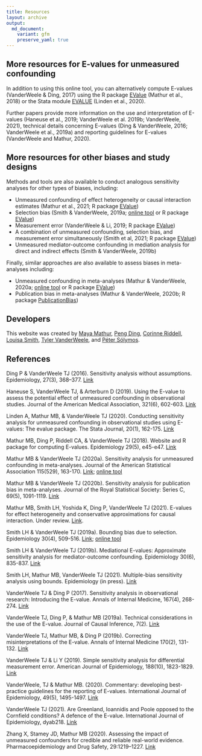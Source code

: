 ```yaml
---
title: Resources
layout: archive
output:
  md_document:
    variant: gfm
    preserve_yaml: true
---
```


## More resources for E-values for unmeasured confounding

In addition to using this online tool, you can alternatively compute
E-values (VanderWeele & Ding, 2017) using the R package
[EValue](https://cran.r-project.org/web/packages/EValue/index.html)
(Mathur et al., 2018) or the Stata module
[EVALUE](https://ideas.repec.org/c/boc/bocode/s458592.html) (Linden et
al., 2020).

Further papers provide more information on the use and interpretation of
E-values (Haneuse et al., 2019; VanderWeele et al. 2019b; VanderWeele,
2021), technical details concerning E-values (Ding & VanderWeele, 2016;
VanderWeele et al., 2019a) and reporting guidelines for E-values
(VanderWeele and Mathur, 2020).

## More resources for other biases and study designs

Methods and tools are also available to conduct analogous sensitivity
analyses for other types of biases, including:

  - Unmeasured confounding of effect heterogeneity or causal interaction
    estimates (Mathur et al., 2021; R package
    [EValue](https://cran.r-project.org/web/packages/EValue/index.html))
  - Selection bias (Smith & VanderWeele, 2019a; [online
    tool](http://www.selection-bias.com/) or R package
    [EValue](https://cran.r-project.org/web/packages/EValue/index.html))
  - Measurement error (VanderWeele & Li, 2019; R package
    [EValue](https://cran.r-project.org/web/packages/EValue/index.html))
  - A combination of unmeasured confounding, selection bias, and
    measurement error simultaneously (Smith et al, 2021; R package
    [EValue](https://cran.r-project.org/web/packages/EValue/index.html))
  - Unmeasured mediator-outcome confounding in mediation analysis for
    direct and indirect effects (Smith & VanderWeele, 2019b)

Finally, similar approaches are also available to assess biases in
meta-analyses including:

  - Unmeasured confounding in meta-analyses (Mathur & VanderWeele,
    2020a; [online tool](http://www.evalue-calculator.com/meta/) or R
    package
    [EValue](https://cran.r-project.org/web/packages/EValue/index.html))
  - Publication bias in meta-analyses (Mathur & VanderWeele, 2020b; R
    package
    [PublicationBias](https://cran.r-project.org/web/packages/PublicationBias/index.html))

## Developers

This website was created by [Maya Mathur](https://www.mayamathur.com/),
[Peng Ding](https://sites.google.com/site/pengdingpku/), [Corinne
Riddell](https://sph.berkeley.edu/corinne-riddell-phd), [Louisa
Smith](https://www.louisahsmith.com/), [Tyler
VanderWeele](https://www.hsph.harvard.edu/tyler-vanderweele/tools-and-tutorials/),
and [Péter Sólymos](https://peter.solymos.org/).

## References

Ding P & VanderWeele TJ (2016). Sensitivity analysis without
assumptions. Epidemiology, 27(3), 368–377.
[Link](https://www.ncbi.nlm.nih.gov/pmc/articles/PMC4820664/)

Haneuse S, VanderWeele TJ, & Arterburn D (2019). Using the E-value to
assess the potential effect of unmeasured confounding in observational
studies. Journal of the American Medical Association, 321(6), 602-603.
[Link](https://jamanetwork.com/journals/jama/fullarticle/2723079?casa_token=vP0UXdEX4HAAAAAA:y0GoUYecb4QvGnn23FNxpnOsBu5Z70-DW1apD84XqPWNL0kXYDXlT5hQVweAUZVh6zJe9BU_sA)

Linden A, Mathur MB, & VanderWeele TJ (2020). Conducting sensitivity
analysis for unmeasured confounding in observational studies using
E-values: The evalue package. The Stata Journal, 20(1), 162-175.
[Link](https://journals.sagepub.com/doi/abs/10.1177/1536867X20909696)

Mathur MB, Ding P, Riddell CA, & VanderWeele TJ (2018). Website and R
package for computing E-values. Epidemiology 29(5), e45-e47.
[Link](https://www.ncbi.nlm.nih.gov/pmc/articles/PMC6066405/)

Mathur MB & VanderWeele TJ (2020a). Sensitivity analysis for unmeasured
confounding in meta-analyses. Journal of the American Statistical
Association 115(529), 163-170.
[Link](https://www.tandfonline.com/doi/full/10.1080/01621459.2018.1529598);
[online tool](http://www.evalue-calculator.com/meta/)

Mathur MB & VanderWeele TJ (2020b). Sensitivity analysis for publication
bias in meta-analyses. Journal of the Royal Statistical Society: Series
C, 69(5), 1091-1119.
[Link](https://rss.onlinelibrary.wiley.com/doi/10.1111/rssc.12440)

Mathur MB, Smith LH, Yoshida K, Ding P, VanderWeele TJ (2021). E-values
for effect heterogeneity and conservative approximations for causal
interaction. Under review. [Link](https://osf.io/h6pru/).

Smith LH & VanderWeele TJ (2019a). Bounding bias due to selection.
Epidemiology 30(4), 509-516.
[Link](https://www.ncbi.nlm.nih.gov/pmc/articles/PMC6553568/); [online
tool](http://www.selection-bias.com/)

Smith LH & VanderWeele TJ (2019b). Mediational E-values: Approximate
sensitivity analysis for mediator-outcome confounding. Epidemiology
30(6), 835-837.
[Link](https://journals.lww.com/epidem/Fulltext/2019/11000/Mediational_E_values__Approximate_Sensitivity.9.aspx)

Smith LH, Mathur MB, VanderWeele TJ (2021). Multiple-bias sensitivity
analysis using bounds. Epidemiology (in press).
[Link](https://arxiv.org/abs/2005.02908)

VanderWeele TJ & Ding P (2017). Sensitivity analysis in observational
research: Introducing the E-value. Annals of Internal Medicine, 167(4),
268-274.
[Link](https://annals.org/aim/fullarticle/2643434/sensitivity-analysis-observational-research-introducing-e-value)

VanderWeele TJ, Ding P, & Mathur MB (2019a). Technical considerations in
the use of the E-value. Journal of Causal Inference, 7(2).
[Link](https://www.degruyter.com/view/journals/jci/7/2/article-20180007.xml)

VanderWeele TJ, Mathur MB, & Ding P (2019b). Correcting
misinterpretations of the E-value. Annals of Internal Medicine 170(2),
131-132.
[Link](https://annals.org/aim/article-abstract/2719984/correcting-misinterpretations-e-value)

VanderWeele TJ & Li Y (2019). Simple sensitivity analysis for
differential measurement error. American Journal of Epidemiology,
188(10), 1823-1829.
[Link](https://academic.oup.com/aje/article/188/10/1823/5506602?casa_token=5ZyiVJp9_5UAAAAA:40rpOH1mRz0IDeRJ35atRRk9x6MJgIHMNOxLCcsnfouzN3qWXrght0XVWNIHQcRwWP1Bhgl8vY9B)

VanderWeele, TJ & Mathur MB. (2020). Commentary: developing
best-practice guidelines for the reporting of E-values. International
Journal of Epidemiology, 49(5), 1495-1497.
[Link](https://academic.oup.com/ije/article/49/5/1495/5879832)

VanderWeele TJ (2021). Are Greenland, Ioannidis and Poole opposed to the
Cornfield conditions? A defence of the E-value. International Journal of
Epidemiology, dyab218. [Link](https://doi.org/10.1093/ije/dyab218)

Zhang X, Stamey JD, Mathur MB (2020). Assessing the impact of unmeasured
confounders for credible and reliable real-world evidence.
Pharmacoepidemiology and Drug Safety, 29:1219–1227.
[Link](https://osf.io/fe4gs)
